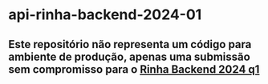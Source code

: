 # api-rinha-backend-2024-01


## Este repositório não representa um código para ambiente de produção, apenas uma submissão sem compromisso para o [Rinha Backend 2024 q1](https://github.com/zanfranceschi/rinha-de-backend-2024-q1)
